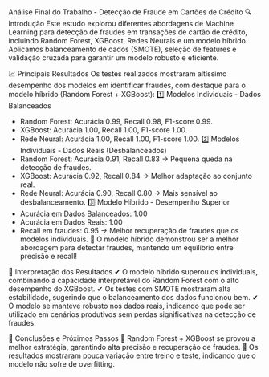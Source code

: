  Análise Final do Trabalho - Detecção de Fraude em Cartões de Crédito
🔍 Introdução
Este estudo explorou diferentes abordagens de Machine Learning para detecção de fraudes em transações de cartão de crédito, incluindo Random Forest, XGBoost, Redes Neurais e um modelo híbrido. Aplicamos balanceamento de dados (SMOTE), seleção de features e validação cruzada para garantir um modelo robusto e eficiente.

📈 Principais Resultados
Os testes realizados mostraram altíssimo desempenho dos modelos em identificar fraudes, com destaque para o modelo híbrido (Random Forest + XGBoost):
1️⃣ Modelos Individuais - Dados Balanceados
- Random Forest: Acurácia 0.99, Recall 0.98, F1-score 0.99.
- XGBoost: Acurácia 1.00, Recall 1.00, F1-score 1.00.
- Rede Neural: Acurácia 1.00, Recall 1.00, F1-score 1.00.
2️⃣ Modelos Individuais - Dados Reais (Desbalanceados)
- Random Forest: Acurácia 0.91, Recall 0.83 → Pequena queda na detecção de fraudes.
- XGBoost: Acurácia 0.92, Recall 0.84 → Melhor adaptação ao conjunto real.
- Rede Neural: Acurácia 0.90, Recall 0.80 → Mais sensível ao desbalanceamento.
3️⃣ Modelo Híbrido - Desempenho Superior
- Acurácia em Dados Balanceados: 1.00
- Acurácia em Dados Reais: 1.00
- Recall em fraudes: 0.95 → Melhor recuperação de fraudes que os modelos individuais.
🚀 O modelo híbrido demonstrou ser a melhor abordagem para detectar fraudes, mantendo um equilíbrio entre precisão e recall!

🔎 Interpretação dos Resultados
✔ O modelo híbrido superou os individuais, combinando a capacidade interpretável do Random Forest com o alto desempenho do XGBoost.
✔ Os testes com SMOTE mostraram alta estabilidade, sugerindo que o balanceamento dos dados funcionou bem.
✔ O modelo se manteve robusto nos dados reais, indicando que pode ser utilizado em cenários produtivos sem perdas significativas na detecção de fraudes.

🚀 Conclusões e Próximos Passos
🔹 Random Forest + XGBoost se provou a melhor estratégia, garantindo alta precisão e recuperação de fraudes.
🔹 Os resultados mostraram pouca variação entre treino e teste, indicando que o modelo não sofre de overfitting.

